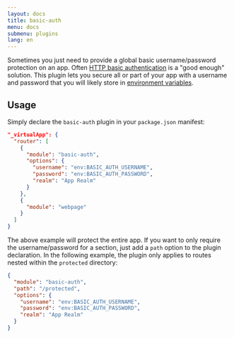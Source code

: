 ```yaml
---
layout: docs
title: basic-auth
menu: docs
submenu: plugins
lang: en
---
```


Sometimes you just need to provide a global basic username/password protection on an app. Often [HTTP basic authentication](https://en.wikipedia.org/wiki/Basic_access_authentication) is a "good enough" solution. This plugin lets you secure all or part of your app with a username and password that you will likely store in
[environment variables](/docs/plugins.html#environment-variables).

## Usage

Simply declare the `basic-auth` plugin in your `package.json` manifest:

~~~json
"_virtualApp": {
  "router": [
    {
      "module": "basic-auth",
      "options": {
        "username": "env:BASIC_AUTH_USERNAME",
        "password": "env:BASIC_AUTH_PASSWORD",
        "realm": "App Realm"
      }
    },
    {
      "module": "webpage"
    }
  ]
}
~~~

The above example will protect the entire app. If you want to only require the username/password for a section, just add a `path` option to the plugin declaration. In the following example, the plugin only applies to routes nested within the `protected` directory:

~~~json
{
  "module": "basic-auth",
  "path": "/protected",
  "options": {
    "username": "env:BASIC_AUTH_USERNAME",
    "password": "env:BASIC_AUTH_PASSWORD",
    "realm": "App Realm"
  }
}
~~~
